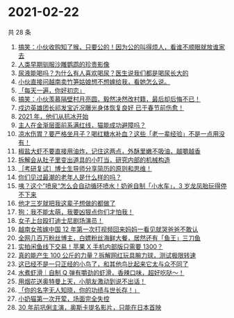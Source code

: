 # 2021-02-22

共 28 条

<!-- BEGIN ZHIHUVIDEO -->
<!-- 最后更新时间 Mon Feb 22 2021 14:17:09 GMT+0800 (CST) -->
1. [搞笑：小伙收购知了猴，只要公的！因为公的叫得烦人，看谁不顺眼就放谁家去](https://www.zhihu.com/zvideo/1346879864977436673)
1. [人类早期驯服沙雕鹦鹉的珍贵影像](https://www.zhihu.com/zvideo/1346847805491761152)
1. [尿液能喝吗？为什么有人喜欢喝尿？医生说我们都是喝尿长大的](https://www.zhihu.com/zvideo/1346784480997335040)
1. [小伙直接问越南卖竹笋姑娘想不想嫁给我，看她怎么说。](https://www.zhihu.com/zvideo/1346777370360176640)
1. [「每天一遍，你好初恋」](https://www.zhihu.com/zvideo/1346791904210862080)
1. [搞笑：小伙羡慕隔壁村月亮圆，毅然决然改村籍，最后却后悔不已！](https://www.zhihu.com/zvideo/1345303225201864704)
1. [戍边英雄团长祁发宝近况曝光身体恢复良好 已于春节前伤愈！](https://www.zhihu.com/zvideo/1346843500302991360)
1. [2021 年，他们从抗冰开始](https://www.zhihu.com/zvideo/1346402849522307073)
1. [主人在金渐层面前系满红线，猫能成功避障吗？](https://www.zhihu.com/zvideo/1346125799842668544)
1. [凉水伤胃？要严格坐月子？喝红糖水补血？这些「老一辈经验」不是一点用没有！](https://www.zhihu.com/zvideo/1346889165192323072)
1. [椒盐大虾不要直接用油炸，记住这两点，外酥里嫩不吸油，越嚼越香](https://www.zhihu.com/zvideo/1347099455997546496)
1. [拆解会从肚子里变出道具的小叮当，研究内部的机械构造](https://www.zhihu.com/zvideo/1346871797804113920)
1. [［考研复试］博士生导师分享简历的原则和思维！](https://www.zhihu.com/zvideo/1346804567653474304)
1. [你们见过最潮的老年人是什么样的吗？](https://www.zhihu.com/zvideo/1345473257122902016)
1. [咦？这个”喷泉“怎么会自动循环喷水！奶爸自制「小水车」，3 岁龙凤胎玩得停不下来](https://www.zhihu.com/zvideo/1346957039181078528)
1. [他才三岁就把我这辈子想做的都做了](https://www.zhihu.com/zvideo/1346774119179079680)
1. [狗：我不能太萌，我要凶狠点你们才怕我！](https://www.zhihu.com/zvideo/1346932327319298048)
1. [女子上台殴打迪士尼剧场演员！](https://www.zhihu.com/zvideo/1346906340619685888)
1. [越南女孩嫁中国 12 年第一次打视频回来妈妈一看见就哭爸爸不敢认](https://www.zhihu.com/zvideo/1346962962729668609)
1. [全网几百万粉丝博主，白嫖粉丝海鲜大餐，居然还有「鱼王」三刀鱼](https://www.zhihu.com/zvideo/1346103742656282624)
1. [实拍闲鱼线下交易！苹果 X 手机内部版只需要 1300？](https://www.zhihu.com/zvideo/1346775539315896320)
1. [真的能产生 100 公斤的力量？拆解网红玩具腕力球，测试极限转速](https://www.zhihu.com/zvideo/1346870924315095040)
1. [这已经不是一只正经的小鸟了，和其他鸟比起来它太与众不同了](https://www.zhihu.com/zvideo/1346818059043237888)
1. [水煮虾滑｜自制 Q 弹有嚼劲的虾滑，香辣口味，超好吃哒～！](https://www.zhihu.com/zvideo/1346142057296281600)
1. [用烟花送奥特曼上天，小朋友激动到说不出话！](https://www.zhihu.com/zvideo/1346638997091983360)
1. [「你的名字无人知晓，你的功绩与世长存！」](https://www.zhihu.com/zvideo/1346517099389517824)
1. [小奶猫第一次开荤，场面完全失控](https://www.zhihu.com/zvideo/1346504660572975105)
1. [30 年前巩俐主演，奥斯卡提名影片，只能在日本首映](https://www.zhihu.com/zvideo/1345658881180061696)
<!-- END ZHIHUVIDEO -->
